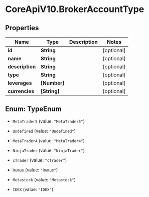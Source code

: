 # CoreApiV10.BrokerAccountType

## Properties
Name | Type | Description | Notes
------------ | ------------- | ------------- | -------------
**id** | **String** |  | [optional] 
**name** | **String** |  | [optional] 
**description** | **String** |  | [optional] 
**type** | **String** |  | [optional] 
**leverages** | **[Number]** |  | [optional] 
**currencies** | **[String]** |  | [optional] 


<a name="TypeEnum"></a>
## Enum: TypeEnum


* `MetaTrader5` (value: `"MetaTrader5"`)

* `Undefined` (value: `"Undefined"`)

* `MetaTrader4` (value: `"MetaTrader4"`)

* `NinjaTrader` (value: `"NinjaTrader"`)

* `cTrader` (value: `"cTrader"`)

* `Rumus` (value: `"Rumus"`)

* `Metastock` (value: `"Metastock"`)

* `IDEX` (value: `"IDEX"`)




